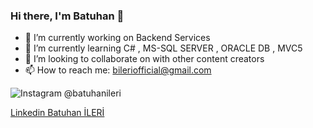 ### Hi there, I'm Batuhan 👋

- 🔭 I’m currently working on Backend Services
- 🌱 I’m currently learning C# , MS-SQL SERVER , ORACLE DB , MVC5
- 👯 I’m looking to collaborate on with other content creators
- 📫 How to reach me: bileriofficial@gmail.com

![Instagram @batuhanileri](https://www.google.com/search?q=instagram&sxsrf=ALeKk03ANaY7EWgTn8XGSZlMdebg7TurmQ:1616627805101&source=lnms&tbm=isch&sa=X&ved=2ahUKEwjCgrrwh8rvAhX8AxAIHXj2BBsQ_AUoA3oECAEQBQ&biw=1163&bih=525#imgrc=AHphYjSbzW6Z7M)

[Linkedin Batuhan İLERİ](https://www.linkedin.com/in/batuhan-ileri-722b2315b/)
